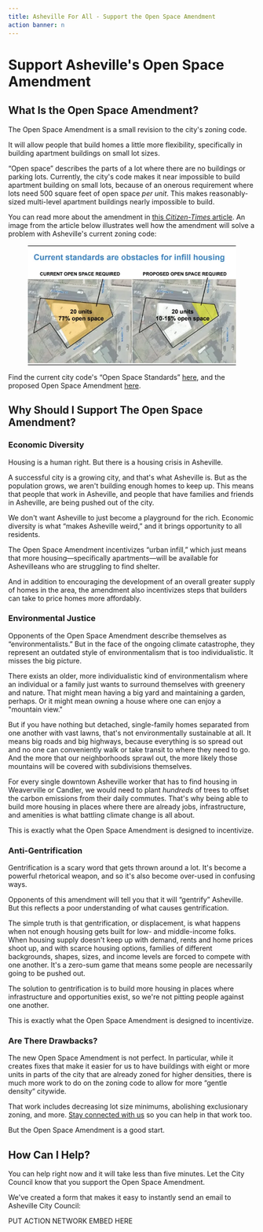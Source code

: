 ```yaml
---
title: Asheville For All - Support the Open Space Amendment
action banner: n
---
```


# Support Asheville's Open Space Amendment

<!-- tab bar goes here? -->

## What Is the Open Space Amendment?

The Open Space Amendment is a small revision to the city's zoning code.

It will allow people that build homes a little more flexibility, specifically in building apartment buildings on small lot sizes.

“Open space” describes the parts of a lot where there are no buildings or parking lots. Currently, the city's code makes it near impossible to build apartment building on small lots, because of an onerous requirement where lots need 500 square feet of open space *per unit*. This makes reasonably-sized multi-level apartment buildings nearly impossible to build.

You can read more about the amendment in [this *Citizen-Times* article](https://www.citizen-times.com/story/news/local/2022/03/10/asheville-propose-zoning-amendment-reduce-open-space-requirements/9441722002/). An image from the article below illustrates well how the amendment will solve a problem with Asheville's current zoning code:

<figure style="border-top:1px solid black;border-bottom:1px solid black;margin-top:1rem;margin-bottom:1rem;"><img style="max-width:100%" src="img/open-space-amendment-figure.webp"></img></figure>

Find the current city code's “Open Space Standards” [here](https://library.municode.com/nc/asheville/codes/code_of_ordinances?nodeId=PTIICOOR_CH7DE_ARTXIDEDEST_S7-11-4OPSPST), and the proposed Open Space Amendment [here](https://drive.google.com/file/d/1zLtI4Ea13kIzbsqi4zOZadst4Akots2c/view).

## Why Should I Support The Open Space Amendment?

### Economic Diversity

Housing is a human right. But there is a housing crisis in Asheville.

A successful city is a growing city, and that's what Asheville is. But as the population grows, we aren't building enough homes to keep up. This means that people that work in Asheville, and people that have families and friends in Asheville, are being pushed out of the city.

We don't want Asheville to just become a playground for the rich. Economic diversity is what “makes Asheville weird,” and it brings opportunity to all residents.

The Open Space Amendment incentivizes “urban infill,” which just means that more housing—specifically apartments—will be available for Ashevilleans who are struggling to find shelter.

And in addition to encouraging the development of an overall greater supply of homes in the area, the amendment also incentivizes steps that builders can take to price homes more affordably.

### Environmental Justice

Opponents of the Open Space Amendment describe themselves as “environmentalists.” But in the face of the ongoing climate catastrophe, they represent an outdated style of environmentalism that is too individualistic. It misses the big picture.

There exists an older, more individualistic kind of environmentalism where an individual or a family just wants to surround themselves with greenery and nature. That might mean having a big yard and maintaining a garden, perhaps. Or it might mean owning a house where one can enjoy a "mountain view."

But if you have nothing but detached, single-family homes separated from one another with vast lawns, that's not environmentally sustainable at all. It means big roads and big highways, because everything is so spread out and no one can conveniently walk or take transit to where they need to go. And the more that our neighborhoods sprawl out, the more likely those mountains will be covered with subdivisions themselves.

For every single downtown Asheville worker that has to find housing in Weaverville or Candler, we would need to plant *hundreds* of trees to offset the carbon emissions from their daily commutes. That's why being able to build more housing in places where there are already jobs, infrastructure, and amenities is what battling climate change is all about.

This is exactly what the Open Space Amendment is designed to incentivize.

### Anti-Gentrification

Gentrification is a scary word that gets thrown around a lot. It's become a powerful rhetorical weapon, and so it's also become over-used in confusing ways.

Opponents of this amendment will tell you that it will “gentrify” Asheville. But this reflects a poor understanding of what causes gentrification.

The simple truth is that gentrification, or displacement, is what happens when not enough housing gets built for low- and middle-income folks. When housing supply doesn't keep up with demand, rents and home prices shoot up, and with scarce housing options, families of different backgrounds, shapes, sizes, and income levels are forced to compete with one another. It's a zero-sum game that means some people are necessarily going to be pushed out.

The solution to gentrification is to build more housing in places where infrastructure and opportunities exist, so we're not pitting people against one another.

This is exactly what the Open Space Amendment is designed to incentivize.

### Are There Drawbacks?

The new Open Space Amendment is not perfect. In particular, while it creates fixes that make it easier for us to have buildings with eight or more units in parts of the city that are already zoned for higher densities, there is much more work to do on the zoning code to allow for more “gentle density“ citywide.

That work includes decreasing lot size minimums, abolishing exclusionary zoning, and more. [Stay connected with us](stay-connected.html) so you can help in that work too.

But the Open Space Amendment is a good start. 

## How Can I Help?

You can help right now and it will take less than five minutes. Let the City Council know that you support the Open Space Amendment.

We've created a form that makes it easy to instantly send an email to Asheville City Council:

PUT ACTION NETWORK EMBED HERE